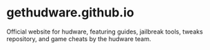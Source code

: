# gethudware.github.io
Official website for hudware, featuring guides, jailbreak tools, tweaks repository, and game cheats by the hudware team.
